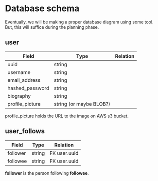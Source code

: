 # Database schema
Eventually, we will be making a proper database diagram using some tool. But, this will suffice during the planning phase. 

## user
| Field| Type | Relation
|----|---------- |-
| uuid | string
| username | string 
| email_address | string 
| hashed_password | string 
| biography | string 
| profile_picture | string (or maybe BLOB?)

profile_picture holds the URL to the image on AWS s3 bucket.

## user_follows
| Field | Type | Relation
| -|-|-
| follower | string | FK user.uuid
| followee | string | FK user.uuid

**follower** is the person following **followee**.
